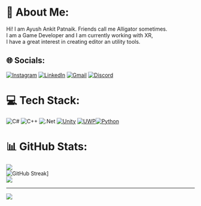 # 💫 About Me:
Hi! I am Ayush Ankit Patnaik. Friends call me Alligator sometimes.<br>I am a Game Developer and I am currently working with XR, <br> I have a great interest in creating editor an utility tools.


## 🌐 Socials:
[![Instagram](https://img.shields.io/badge/Instagram-%23E4405F.svg?style=for-the-badge&logo=instagram&logoColor=white)](https://instagram.com/arigeta_sama)
[![LinkedIn](https://img.shields.io/badge/LinkedIn-%230077B5.svg?style=for-the-badge&logo=linkedin&logoColor=white)](https://www.linkedin.com/in/ayush-a-patnaik-29191220b/)
[![Gmail](https://img.shields.io/badge/Gmail-%23E4405F.svg?style=for-the-badge&logo=gmail&logoColor=white)](mailto:ayushankitpatnaik99@gmail.com)
[![Discord](https://img.shields.io/badge/Discord-_arigeta_-7289DA.svg?style=for-the-badge&logo=discord&logoColor=white)](https://discord.com/users/_arigeta_)
# 💻 Tech Stack:
![C#](https://img.shields.io/badge/c%23-%23239120.svg?style=for-the-badge&logo=csharp&logoColor=white) ![C++](https://img.shields.io/badge/c++-%2300599C.svg?style=for-the-badge&logo=c%2B%2B&logoColor=white) ![.Net](https://img.shields.io/badge/.NET-5C2D91?style=for-the-badge&logo=.net&logoColor=white) [![Unity](https://img.shields.io/badge/Unity-%23000000.svg?style=for-the-badge&logo=unity&logoColor=white)](https://unity.com/) [![UWP](https://img.shields.io/badge/UWP-%230072C6.svg?style=for-the-badge&logo=windows&logoColor=white)](https://docs.microsoft.com/en-us/windows/uwp/)[![Python](https://img.shields.io/badge/Python-black?style=for-the-badge&logo=python&logoColor=White)](https://www.python.org/)
# 📊 GitHub Stats:
![](https://github-readme-stats.vercel.app/api?username=Alligator-52&theme=merko&hide_border=false&include_all_commits=true&count_private=true)<br/>
![GitHub Streak](https://streak-stats.demolab.com?user=Alligator-5&theme=merko&hide_border=true)]<br/>
![](https://github-readme-stats.vercel.app/api/top-langs/?username=Alligator-52&theme=merko&hide_border=false&include_all_commits=true&count_private=false&layout=compact)

---
[![](https://visitcount.itsvg.in/api?id=Alligator-52&icon=0&color=0)](https://visitcount.itsvg.in)
